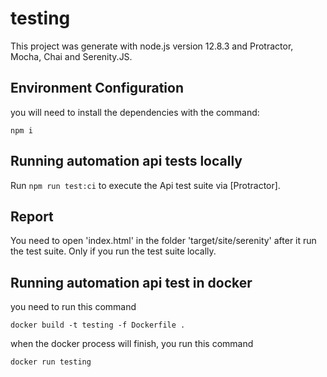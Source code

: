 # testing

This project was generate with node.js version 12.8.3 and Protractor, Mocha, Chai and Serenity.JS.

## Environment Configuration

you will need to install the dependencies with the command:

`npm i`

## Running automation api tests locally

Run `npm run test:ci` to execute the Api test suite via [Protractor].

## Report

You need to open 'index.html' in the folder 'target/site/serenity' after it run the test suite.
Only if you run the test suite locally.

## Running automation api test in docker

you need to run this command

`docker build -t testing -f Dockerfile .`

when the docker process will finish, you run this command

`docker run testing`

